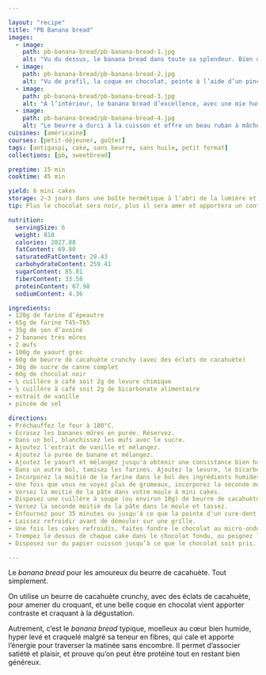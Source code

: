 ```yaml
---

layout: "recipe"
title: "PB Banana bread"
images:
  - image:
    path: pb-banana-bread/pb-banana-bread-1.jpg
    alt: "Vu du dessus, le banana bread dans toute sa splendeur. Bien doré, texturé à l’aide du son d’avoine, et craquelé après avoir bien levé à la cuisson."
  - image:
    path: pb-banana-bread/pb-banana-bread-2.jpg
    alt: "Vu de profil, la coque en chocolat, peinte à l’aide d’un pinceau. Cela donne des lignes en relief."
  - image:
    path: pb-banana-bread/pb-banana-bread-3.jpg
    alt: "À l’intérieur, le banana bread d’excellence, avec une mie humide et moelleuse, enrichie de beurre de cacahuète."
  - image:
    path: pb-banana-bread/pb-banana-bread-4.jpg
    alt: "Le beurre a durci à la cuisson et offre un beau ruban à mâcher, surtout qu’il dévoile le croquant des éclats de cacahuète."
cuisines: [américaine]
courses: [petit-déjeuner, goûter]
tags: [antigaspi, cake, sans beurre, sans huile, petit format]
collections: [pb, sweetbread]

preptime: 15 min
cooktime: 45 min

yield: 6 mini cakes
storage: 2–3 jours dans une boîte hermétique à l’abri de la lumière et de la chaleur. 5 jours au frigo. 2 mois au congélateur.
tip: Plus le chocolat sera noir, plus il sera amer et apportera un contraste saisissant. À vous de décider ce qui vous paraît le plus équilibré en terme de sucré néanmoins.

nutrition:
  servingSize: 6
  weight: 810
  calories: 2027.88
  fatContent: 69.80
  saturatedFatContent: 29.43
  carbohydrateContent: 259.41
  sugarContent: 85.81
  fiberContent: 33.58
  proteinContent: 67.98
  sodiumContent: 4.36

ingredients:
- 120g de farine d’épeautre
- 65g de farine T45–T65
- 35g de son d’avoine
- 2 bananes très mûres
- 2 œufs
- 100g de yaourt grec
- 60g de beurre de cacahuète crunchy (avec des éclats de cacahuète)
- 30g de sucre de canne complet
- 60g de chocolat noir
- ¼ cuillère à café soit 2g de levure chimique
- ¼ cuillère à café soit 2g de bicarbonate alimentaire
- extrait de vanille
- pincée de sel

directions:
- Préchauffez le four à 180°C.
- Écrasez les bananes mûres en purée. Réservez.
- Dans un bol, blanchissez les œufs avec le sucre.
- Ajoutez l'extrait de vanille et mélangez. 
- Ajoutez la purée de banane et mélangez.
- Ajoutez le yaourt et mélangez jusqu'à obtenir une consistance bien homogène.
- Dans un autre bol, tamisez les farines. Ajoutez la levure, le bicarbonate et le sel. Mélangez. 
- Incorporez la moitié de la farine dans le bol des ingrédients humides à la maryse. 
- Une fois que vous ne voyez plus de grumeaux, incorporez la seconde moitié. Réservez.
- Versez la moitié de la pâte dans votre moule à mini cakes.
- Disposez une cuillère à soupe (ou environ 10g) de beurre de cacahuète au centre de la pâte.
- Versez la seconde moitié de la pâte dans le moule et tassez.
- Enfournez pour 35 minutes ou jusqu'à ce que la pointe d'un cure-dent ressorte sèche. 
- Laissez refroidir avant de démouler sur une grille.
- Une fois les cakes refroidis, faites fondre le chocolat au micro-ondes ou bain marie.
- Trempez le dessus de chaque cake dans le chocolat fondu, ou peignez la base à l’aide d’un pinceau de cuisine.
- Disposez sur du papier cuisson jusqu’à ce que le chocolat soit pris.

---
```


Le <i lang="en">banana bread</i> pour les amoureux du beurre de cacahuète. Tout simplement. 

On utilise un beurre de cacahuète crunchy, avec des éclats de cacahuète, pour amener du croquant, et une belle coque en chocolat vient apporter contraste et craquant à la dégustation. 

Autrement, c’est le <i lang="en">banana bread</i> typique, moelleux au cœur bien humide, hyper levé et craquelé malgré sa teneur en fibres, qui cale et apporte l’énergie pour traverser la matinée sans encombre. Il permet d’associer satiété et plaisir, et prouve qu’on peut être protéiné tout en restant bien généreux. 